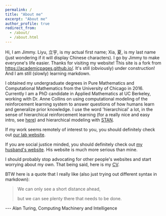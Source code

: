 ```yaml
---
permalink: /
title: "About me"
excerpt: "About me"
author_profile: true
redirect_from: 
  - /about/
  - /about.html
---
```


Hi, I am Jimmy. Liyu, 立宇, is my actual first name; Xia, 夏, is my last name (just wondering if it will display Chinese characters). I go by Jimmy to make everyone's life easier. Thanks for visiting my website! This site is a fork from https://academicpages.github.io/. It's still (obviously) under construction! And I am still (slowly) learning markdown.

I obtained my undergraduate degrees in Pure Mathematics and Computational Mathematics from the University of Chicago in 2016. Currently I am a PhD candidate in Applied Mathematics at UC Berkeley, working with Dr. Anne Collins on using computational modeling of the reinforcement learning system to answer questions of how humans learn and generalize prior knowledge. I use the word 'hierarchical' a lot, in the sense of hierarchical reinforcement learning (for a really nice and easy intro, see [here](https://thegradient.pub/the-promise-of-hierarchical-reinforcement-learning/)) and hierarchical modeling with [STAN](https://mc-stan.org/). 

If my work seems remotely of interest to you, you should definitely check out [our lab website](https://www.ocf.berkeley.edu/~acollins/).

If you are social justice minded, you should definitely check out [my husband's website](https://melendezrodriguez.com/). His website is much more serious than mine.

I should probably stop advocating for other people's websites and start worrying about my own. That being said, here is my [CV](https://xialiyu1995.github.io/files/cv.pdf).


BTW here is a quote that I really like (also just trying out different syntax in markdown):

> We can only see a short distance ahead, 
>
> but we can see plenty there that needs to be done.

--- Alan Turing, Computing Machinery and Intelligence
